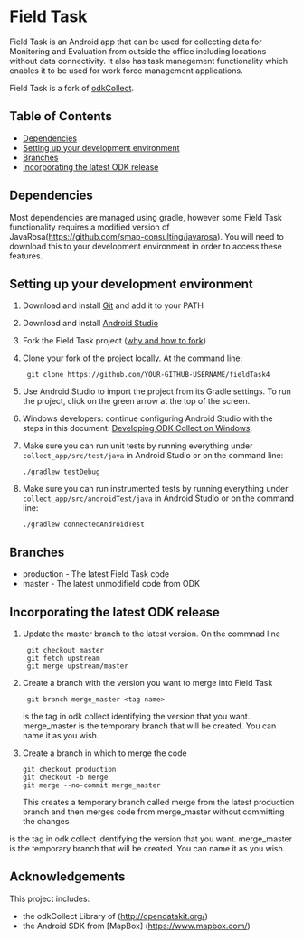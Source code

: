 # Field Task

Field Task is an Android app that can be used for collecting data for Monitoring and Evaluation from outside the office including locations without data connectivity. It also has task management functionality which enables it to be used for work force management applications.

Field Task is a fork of [odkCollect](http://opendatakit.org/use/collect/). 
 

## Table of Contents
* [Dependencies](#dependencies)
* [Setting up your development environment](#setting-up-your-development-environment)
* [Branches](#branches)
* [Incorporating the latest ODK release](#incorporating-the-latest-odk-release)

## Dependencies
Most dependencies are managed using gradle, however some Field Task functionality requires a modified version of JavaRosa(https://github.com/smap-consulting/javarosa).  You will need to download this to your development environment in order to access these features.

## Setting up your development environment

1. Download and install [Git](https://git-scm.com/downloads) and add it to your PATH

1. Download and install [Android Studio](https://developer.android.com/studio/index.html) 

1. Fork the Field Task project ([why and how to fork](https://help.github.com/articles/fork-a-repo/))

1. Clone your fork of the project locally. At the command line:

        git clone https://github.com/YOUR-GITHUB-USERNAME/fieldTask4

1. Use Android Studio to import the project from its Gradle settings. To run the project, click on the green arrow at the top of the screen.

1. Windows developers: continue configuring Android Studio with the steps in this document: [Developing ODK Collect on Windows](docs/WindowsDevSetup.md).

1. Make sure you can run unit tests by running everything under `collect_app/src/test/java` in Android Studio or on the command line:

    ```
    ./gradlew testDebug
    ```

1. Make sure you can run instrumented tests by running everything under `collect_app/src/androidTest/java` in Android Studio or on the command line:

    ```
    ./gradlew connectedAndroidTest
    ```
## Branches
* production - The latest Field Task code
* master - The latest unmodifield code from ODK

## Incorporating the latest ODK release

1. Update the master branch to the latest version. On the commnad line

        git checkout master
        git fetch upstream
        git merge upstream/master
        
1. Create a branch with the version you want to merge into Field Task

        git branch merge_master <tag name>
        
   <tag name> is the tag in odk collect identifying the version that you want.  merge_master is the temporary branch that will be created. You can name it as you wish.
 
 1. Create a branch in which to merge the code

        git checkout production
        git checkout -b merge
        git merge --no-commit merge_master
        
    This creates a temporary branch called merge from the latest production branch and then merges code from merge_master without committing the changes
    
    
        
   <tag name> is the tag in odk collect identifying the version that you want.  merge_master is the temporary branch that will be created. You can name it as you wish.
 

Acknowledgements
----------------

This project includes:
* the odkCollect Library of (http://opendatakit.org/)
* the Android SDK from [MapBox] (https://www.mapbox.com/)
